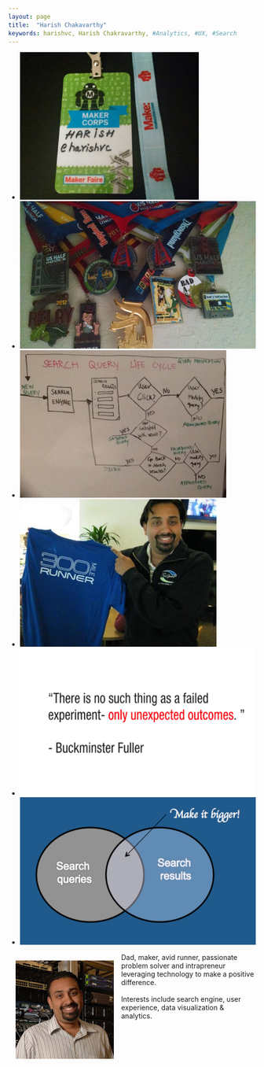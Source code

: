 ```yaml
---
layout: page
title:  "Harish Chakavarthy"
keywords: harishvc, Harish Chakravarthy, #Analytics, #UX, #Search
---
```



<script type="text/javascript">
  $(document).ready(function(){
    
$('.bxslider').bxSlider({
   minSlides: 3,
  maxSlides: 4,
  slideWidth: 500,
  slideMargin: 10
});
  });
</script>
<div class="slider">
<ul class="bxslider">
  <li><img src="/pics/harishvc-maker-badge-2012.jpg"  height="300" title="makerfaire"/></li>
  <li><img src="/pics/harishvc-avid-runner-medals.jpg"  height="300" title="run medals"/></li>
  <li><img src="/pics/harishvc-search-lifecycle.jpg"  height="300" title="search lifecycle"/></li>
  <li><img src="/pics/harishvc-300.jpg"  height="300" title="300 miles"/></li>
  <li><img src="/pics/harishvc-uo.png"  height="300" title="unexpeced outcomes"/></li>
  <li><img src="/pics/harishvc-search.png"  height="300" title="improve search"/></li>
</ul>
</div>

<p>
<img style="float:left; margin:15px" alt="Harish" src="/pics/harishvc.jpeg"></a>
Dad, maker, avid runner, passionate problem solver and intrapreneur leveraging technology to make a positive difference.
<br/><br/> 
Interests include search engine, user experience, data visualization & analytics.
</p>

